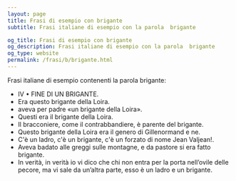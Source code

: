 ```yaml
---
layout: page
title: Frasi di esempio con brigante 
subtitle: Frasi italiane di esempio con la parola  brigante

og_title: Frasi di esempio con brigante 
og_description: Frasi italiane di esempio con la parola  brigante
og_type: website
permalink: /frasi/b/brigante.html
---
```


Frasi italiane di esempio contenenti la parola brigante:


- IV • FINE DI UN BRIGANTE.
- Era questo brigante della Loira.
- aveva per padre «un brigante della Loira».
- Questi era il brigante della Loira.
- Il bracconiere, come il contrabbandiere, è parente del brigante.
- Questo brigante della Loira era il genero di Gillenormand e ne.
- C'è un ladro, c'è un brigante, c'è un forzato di nome Jean Valjean!.
- Aveva badato alle greggi sulle montagne, e da pastore si era fatto brigante.
- In verità, in verità io vi dico che chi non entra per la porta nell’ovile delle pecore, ma vi sale da un’altra parte, esso è un ladro e un brigante.
